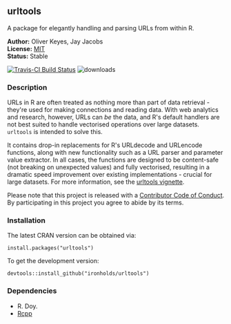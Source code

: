 ## urltools
A package for elegantly handling and parsing URLs from within R.

__Author:__ Oliver Keyes, Jay Jacobs<br/>
__License:__ [MIT](http://opensource.org/licenses/MIT)<br/>
__Status:__ Stable

[![Travis-CI Build Status](https://travis-ci.org/Ironholds/urltools.svg?branch=master)](https://travis-ci.org/Ironholds/urltools) ![downloads](http://cranlogs.r-pkg.org/badges/grand-total/urltools)

### Description

URLs in R are often treated as nothing more than part of data retrieval -
they're used for making connections and reading data. With web analytics
and research, however, URLs can *be* the data, and R's default handlers
are not best suited to handle vectorised operations over large datasets.
<code>urltools</code> is intended to solve this. 

It contains drop-in replacements for R's URLdecode and URLencode functions, along
with new functionality such as a URL parser and parameter value extractor. In all
cases, the functions are designed to be content-safe (not breaking on unexpected values)
and fully vectorised, resulting in a dramatic speed improvement over existing implementations -
crucial for large datasets. For more information, see the [urltools vignette](https://github.com/Ironholds/urltools/blob/master/vignettes/urltools.Rmd).

Please note that this project is released with a [Contributor Code of Conduct](https://github.com/Ironholds/urltools/blob/master/CODE_OF_CONDUCT.md).
By participating in this project you agree to abide by its terms.

### Installation

The latest CRAN version can be obtained via:

    install.packages("urltools")
    
To get the development version:

    devtools::install_github("ironholds/urltools")

### Dependencies
* R. Doy.
* [Rcpp](https://cran.r-project.org/package=Rcpp)